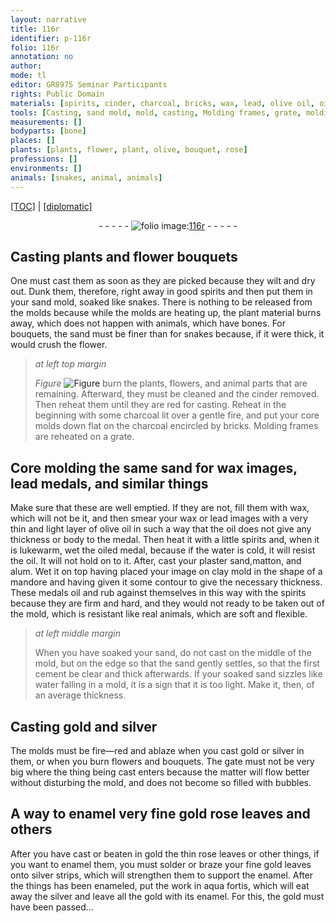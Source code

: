```yaml
---
layout: narrative
title: 116r
identifier: p-116r
folio: 116r
annotation: no
author:
mode: tl
editor: GR8975 Seminar Participants
rights: Public Domain
materials: [spirits, cinder, charcoal, bricks, wax, lead, olive oil, oil, oiled, water, plaster, matton, alum, clay, cement, gold, silver, enamel, rose leave, rose leaves, enameled, aqua fortis]
tools: [Casting, sand mold, mold, casting, Molding frames, grate, molding, molds]
measurements: []
bodyparts: [bone]
places: []
plants: [plants, flower, plant, olive, bouquet, rose]
professions: []
environments: []
animals: [snakes, animal, animals]
---
```


<p><a href="{{ site.baseurl }}/translation/">[TOC]</a> | <a href="{{ site.baseurl }}/_texts/p-116r_tc.md/">[diplomatic]</a></p><div class="folio" align="center">- - - - - <a href="http://gallica.bnf.fr/ark:/12148/btv1b10500001g/f237.image" target="_blank"><img src="https://cu-mkp.github.io/2017-workshop-edition/assets/photo-icon.png" alt="folio image: " style="display:inline-block; margin-bottom:-3px;"/>116r</a> - - - - - </div>  
  

## <span class="tl">Casting</span> <span class="pa">plants</span> and <span class="pa">flower</span> bouquets

 
 One must cast them as soon as they are picked because they wilt and dry out. Dunk them, therefore, right away in good <span class="m">spirits</span> and then put them in your <span class="tl">sand mold</span>, soaked like <span class="al">snakes</span>. There is nothing to be released <span class="sup">from the <span class="tl">mold</span>s</span> because while the <span class="tl">mold</span>s are heating up, the <span class="pa">plant</span> material burns away, which does not happen with animals, which have <span class="bp">bone</span>s. For bouquets, the sand must be finer than for <span class="al">snakes</span> because, if it were thick, it would crush the <span class="pa">flower</span>. 
 
> *at left top margin*
> 
> 
>   
> *Figure*
> <a href="https://drive.google.com/open?id=0B9-oNrvWdlO5SEdPVDdsS2dEUmM" target="_blank"><img src="https://cu-mkp.github.io/GR8975-edition/assets/photo-icon.png" alt="Figure" style="display:inline-block; margin-bottom:-3px;"/></a>
 burn the <span class="pa">plant</span>s, <span class="pa">flower</span>s, and <span class="al">animal</span> parts that are remaining. Afterward, they must be cleaned and the <span class="m">cinder</span> removed. Then reheat them <span class="sup">until</span> they are red for <span class="tl">casting</span>. Reheat in the beginning with some <span class="m">charcoal</span> lit over a gentle fire, and put your core <span class="tl">mold</span>s down flat on the <span class="m">charcoal</span> encircled by <span class="m">bricks</span>. <span class="tl">Molding frames</span> are reheated on a <span class="tl">grate</span>. 
 
 
  

## Core <span class="tl">molding</span> the same sand <span class="sup">for</span> <span class="m">wax</span> images, <span class="m">lead</span> medals, and similar things

 
Make sure that these are well emptied. If they are not, fill <span class="sup">them</span> with <span class="m">wax</span>, which will not be it, and then smear your <span class="m">wax</span> or <span class="m">lead</span> images with a very thin and light layer of <span class="m"><span class="pa">olive</span> oil</span> in such a way that the <span class="m">oil</span> does not give any thickness or body to the medal. Then heat it with a little <span class="m">spirits</span> and, when it is lukewarm, wet the <span class="m">oiled</span> medal, because if the <span class="m">water</span> is cold, it will resist the <span class="m">oil</span>. It will not hold on to it. After, cast your <span class="m">plaster</span> sand,<span class="m">matton</span>, and <span class="m">alum</span>. Wet it on top having placed your image on <span class="m">clay</span> mold in the shape of a mandore and having given it some contour to give the necessary thickness. These medals <span class="m">oil</span> and rub against themselves in this way with the <span class="m">spirits</span> because they are firm and hard, and they would not ready to be taken out of the <span class="tl">mold</span>, which is resistant like real <span class="al">animals</span>, which are soft and flexible.
 
> *at left middle margin*
> 
> 
>   When you have soaked your sand, do not cast on the middle of the <span class="tl">mold</span>, but on the edge so that the sand gently settles, so that the first <span class="m">cement</span> be clear and thick afterwards. If your soaked sand sizzles like <span class="m">water</span> falling in a <span class="tl">mold</span>, it is a sign that it is too light. Make it, then, of an average thickness. 
 
 
  

## <span class="tl">Casting</span> <span class="m">gold</span> and <span class="m">silver</span>

 
 The <span class="tl">molds</span> must be fire—red and ablaze when you cast <span class="m">gold</span> or <span class="m">silver</span> in them, or when you burn <span class="pa">flower</span>s and <span class="pa">bouquet</span>s. The gate must not be very big where the thing being cast enters because the matter will flow better without disturbing the <span class="tl">mold</span>, and does not become so filled with bubbles. 
 
 
  

## A way to <span class="m">enamel</span> very fine <span class="m">gold</span> <span class="m"><span class="pa">rose</span> leave</span>s and others

 
 After you have cast or beaten in <span class="m">gold</span> the thin <span class="m"><span class="pa">rose</span> leaves</span> or other things, if you want to <span class="m">enamel</span> them, you must solder or braze your fine <span class="m">gold</span> leaves onto <span class="m">silver</span> strips, which will strengthen them to support the <span class="m">enamel</span>. After the things has been <span class="m">enameled</span>, put the work in <span class="m">aqua fortis</span>, which will eat away the <span class="m">silver</span> and leave all the <span class="m">gold</span> with its <span class="m">enamel</span>. For this, the <span class="m">gold</span> must have been passed… 
 
